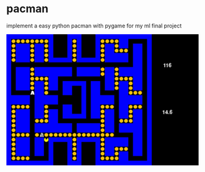 # pacman
implement a easy python pacman with pygame for my ml final project

![alt text](https://raw.githubusercontent.com/guagua0201/pacman/master/images/1.jpg)
